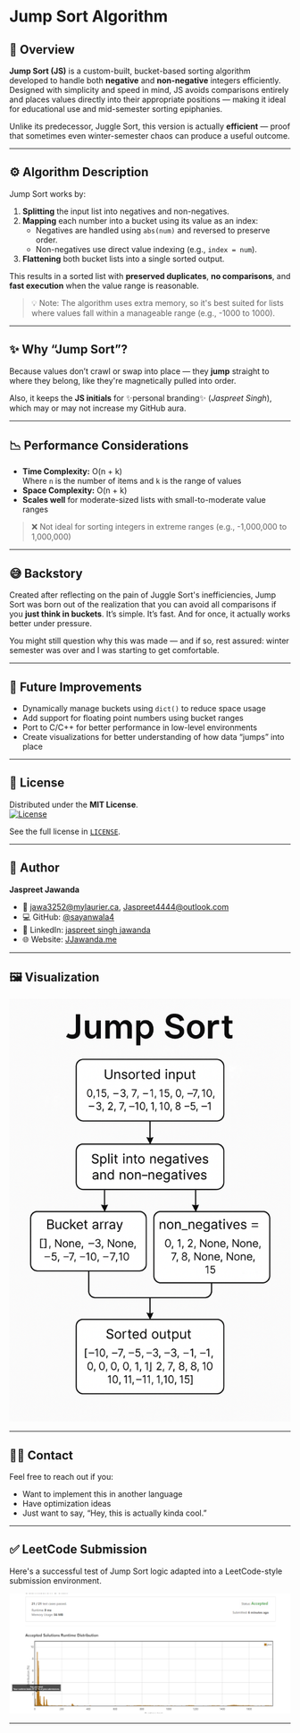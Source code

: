 # Jump Sort Algorithm

## 🧠 Overview
**Jump Sort (JS)** is a custom-built, bucket-based sorting algorithm developed to handle both **negative** and **non-negative** integers efficiently. Designed with simplicity and speed in mind, JS avoids comparisons entirely and places values directly into their appropriate positions — making it ideal for educational use and mid-semester sorting epiphanies.

Unlike its predecessor, Juggle Sort, this version is actually **efficient** — proof that sometimes even winter-semester chaos can produce a useful outcome.

---

## ⚙️ Algorithm Description

Jump Sort works by:

1. **Splitting** the input list into negatives and non-negatives.
2. **Mapping** each number into a bucket using its value as an index:
   - Negatives are handled using `abs(num)` and reversed to preserve order.
   - Non-negatives use direct value indexing (e.g., `index = num`).
3. **Flattening** both bucket lists into a single sorted output.

This results in a sorted list with **preserved duplicates**, **no comparisons**, and **fast execution** when the value range is reasonable.

> 💡 Note: The algorithm uses extra memory, so it's best suited for lists where values fall within a manageable range (e.g., -1000 to 1000).

---

## ✨ Why “Jump Sort”?

Because values don’t crawl or swap into place — they **jump** straight to where they belong, like they're magnetically pulled into order.

Also, it keeps the **JS initials** for ✨personal branding✨ (*Jaspreet Singh*), which may or may not increase my GitHub aura.

---

## 📉 Performance Considerations

- **Time Complexity:** O(n + k)  
  Where `n` is the number of items and `k` is the range of values  
- **Space Complexity:** O(n + k)
- **Scales well** for moderate-sized lists with small-to-moderate value ranges

> ❌ Not ideal for sorting integers in extreme ranges (e.g., -1,000,000 to 1,000,000)

---

## 😅 Backstory

Created after reflecting on the pain of Juggle Sort's inefficiencies, Jump Sort was born out of the realization that you can avoid all comparisons if you **just think in buckets**. It’s simple. It’s fast. And for once, it actually works better under pressure.

You might still question why this was made — and if so, rest assured: winter semester was over and I was starting to get comfortable.

---

## 🔧 Future Improvements

- Dynamically manage buckets using `dict()` to reduce space usage
- Add support for floating point numbers using bucket ranges
- Port to C/C++ for better performance in low-level environments
- Create visualizations for better understanding of how data “jumps” into place

---

## 📄 License

Distributed under the **MIT License**.  
[![License](https://img.shields.io/badge/License-MIT-blue.svg)](LICENSE)

See the full license in [`LICENSE`](LICENSE).

---

## 👤 Author

**Jaspreet Jawanda**  
- 📧 [jawa3252@mylaurier.ca](mailto:jawa3252@mylaurier.ca), [Jaspreet4444@outlook.com](mailto:Jaspreet4444@outlook.com)  
- 💻 GitHub: [@sayanwala4](https://github.com/sayanwala4)  
- 💼 LinkedIn: [jaspreet singh jawanda](https://www.linkedin.com/in/jaspreet-jawanda/)  
- 🌐 Website: [JJawanda.me](https://www.jjawanda.me/)

---

## 🖼 Visualization

![Jump Sort Visualization](image.png)

---

## 🙋‍♂️ Contact

Feel free to reach out if you:
- Want to implement this in another language
- Have optimization ideas
- Just want to say, “Hey, this is actually kinda cool.”

---

## ✅ LeetCode Submission

Here's a successful test of Jump Sort logic adapted into a LeetCode-style submission environment.

![LeetCode Submission Screenshot](jumpsort.png)

---
